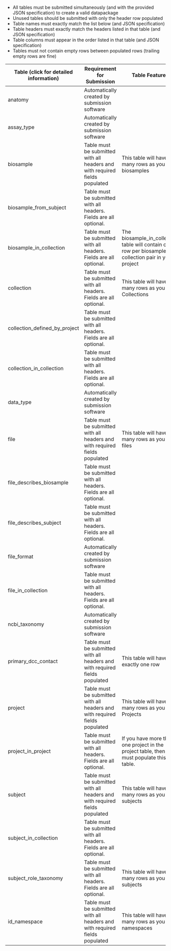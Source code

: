 - All tables must be submitted simultaneously (and with the provided JSON specification) to create a valid datapackage
- Unused tables should be submitted with only the header row populated
- Table names must exactly match the list below (and JSON specification)
- Table headers must exactly match the headers listed in that table (and JSON specification)
- Table columns must appear in the order listed in that table (and JSON specification)
- Tables must not contain empty rows between populated rows (trailing empty rows are fine)

Table (click for detailed information)|Requirement for Submission|Table Features
-----------| -----------| -------------
anatomy|Automatically created by submission software|
assay_type|Automatically created by submission software|
biosample|Table must be submitted with all headers and with required fields populated|This table will have as many rows as you have biosamples
biosample_from_subject|Table must be submitted with all headers. Fields are all optional.|
biosample_in_collection|Table must be submitted with all headers. Fields are all optional.|The biosample_in_collection table will contain one row per biosample-collection pair in your project
collection|Table must be submitted with all headers. Fields are all optional.|This table will have as many rows as you have Collections
collection_defined_by_project|Table must be submitted with all headers. Fields are all optional.|
collection_in_collection|Table must be submitted with all headers. Fields are all optional.|
data_type|Automatically created by submission software|
file|Table must be submitted with all headers and with required fields populated|This table will have as many rows as you have files
file_describes_biosample|Table must be submitted with all headers. Fields are all optional.|
file_describes_subject|Table must be submitted with all headers. Fields are all optional.|
file_format|Automatically created by submission software|
file_in_collection|Table must be submitted with all headers. Fields are all optional.|
ncbi_taxonomy|Automatically created by submission software|
primary_dcc_contact|Table must be submitted with all headers and with required fields populated|This table will have exactly one row 
project|Table must be submitted with all headers and with required fields populated|This table will have as many rows as you have Projects
project_in_project|Table must be submitted with all headers. Fields are all optional.|If you have more than one project in the project table, then you must populate this table.
subject|Table must be submitted with all headers and with required fields populated|This table will have as many rows as you have subjects
subject_in_collection|Table must be submitted with all headers. Fields are all optional.|
subject_role_taxonomy|Table must be submitted with all headers. Fields are all optional.|This table will have as many rows as you have subjects
id_namespace|Table must be submitted with all headers and with required fields populated|This table will have as many rows as you have namespaces